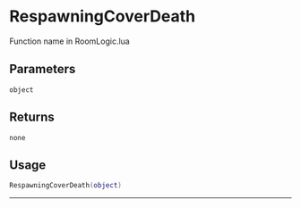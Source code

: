 # RespawningCoverDeath
Function name in RoomLogic.lua
## Parameters
`object`
## Returns
`none`
## Usage
```lua
RespawningCoverDeath(object)
```
---
